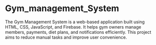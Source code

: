# Gym_management_System

The Gym Management System is a web-based application built using HTML, CSS, JavaScript, and Firebase. It helps gym owners manage members, payments, diet plans, and notifications efficiently. This project aims to reduce manual tasks and improve user convenience.
